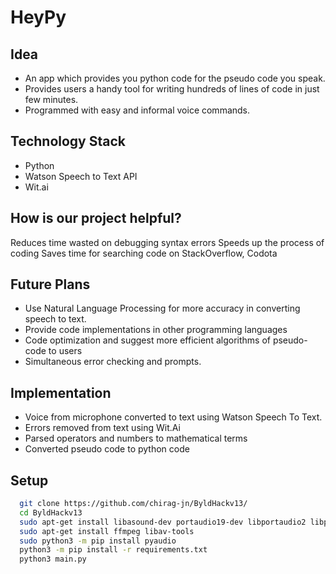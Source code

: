 # HeyPy

## Idea

- An app which provides you python code for the pseudo code you speak.
- Provides users a handy tool for writing hundreds of lines of code in just few minutes.
- Programmed with easy and informal voice commands.

## Technology Stack

- Python 
- Watson Speech to Text API
- Wit.ai

## How is our project helpful?

Reduces time wasted on debugging syntax errors
Speeds up the process of coding
Saves time for searching code on StackOverflow, Codota

## Future Plans

- Use Natural Language Processing for more accuracy in converting speech to text.
- Provide code implementations in other programming languages
- Code optimization and suggest more efficient algorithms of pseudo-code to users
- Simultaneous error checking and prompts.

## Implementation

- Voice from microphone converted to text using Watson Speech To Text.
- Errors removed from text using Wit.Ai
- Parsed operators and numbers to mathematical terms 
- Converted pseudo code to python code

## Setup

```bash
  git clone https://github.com/chirag-jn/ByldHackv13/
  cd ByldHackv13
  sudo apt-get install libasound-dev portaudio19-dev libportaudio2 libportaudiocpp0
  sudo apt-get install ffmpeg libav-tools
  sudo python3 -m pip install pyaudio
  python3 -m pip install -r requirements.txt
  python3 main.py
```


